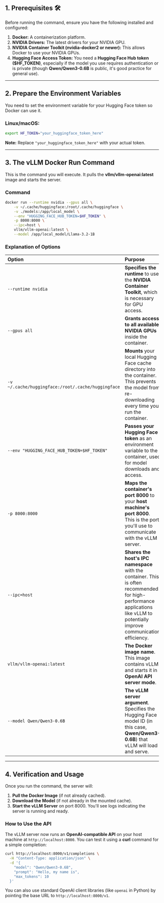 ## 1\. Prerequisites 🛠️

Before running the command, ensure you have the following installed and configured:

1.  **Docker:** A containerization platform.
2.  **NVIDIA Drivers:** The latest drivers for your NVIDIA GPU.
3.  **NVIDIA Container Toolkit (nvidia-docker2 or newer):** This allows Docker to use your NVIDIA GPUs.
4.  **Hugging Face Access Token:** You need a **Hugging Face Hub token ($HF\_TOKEN)**, especially if the model you use requires authentication or is private (though **Qwen/Qwen3-0.6B** is public, it's good practice for general use).

-----

## 2\. Prepare the Environment Variables

You need to set the environment variable for your Hugging Face token so Docker can use it.

### **Linux/macOS:**

```bash
export HF_TOKEN="your_huggingface_token_here"
```

**Note:** Replace `"your_huggingface_token_here"` with your actual token.

-----

## 3\. The vLLM Docker Run Command

This is the command you will execute. It pulls the **vllm/vllm-openai:latest** image and starts the server.

### **Command**

```bash
docker run --runtime nvidia --gpus all \
    -v ~/.cache/huggingface:/root/.cache/huggingface \
    -v ./models:/app/local_model \
    --env "HUGGING_FACE_HUB_TOKEN=$HF_TOKEN" \
    -p 8000:8000 \
    --ipc=host \
    vllm/vllm-openai:latest \
    --model /app/local_model/Llama-3.2-1B
```

### **Explanation of Options**

| Option | Purpose |
| :--- | :--- |
| `--runtime nvidia` | **Specifies the runtime** to use the **NVIDIA Container Toolkit**, which is necessary for GPU access. |
| `--gpus all` | **Grants access to all available NVIDIA GPUs** inside the container. |
| `-v ~/.cache/huggingface:/root/.cache/huggingface` | **Mounts** your local Hugging Face cache directory into the container. This prevents the model from re-downloading every time you run the container. |
| `--env "HUGGING_FACE_HUB_TOKEN=$HF_TOKEN"` | **Passes your Hugging Face token** as an environment variable to the container, used for model downloads and access. |
| `-p 8000:8000` | **Maps the container's port 8000** to your **host machine's port 8000**. This is the port you'll use to communicate with the vLLM server. |
| `--ipc=host` | **Shares the host's IPC namespace** with the container. This is often recommended for high-performance applications like vLLM to potentially improve communication efficiency. |
| `vllm/vllm-openai:latest` | **The Docker image name**. This image contains vLLM and starts it in **OpenAI API server mode**. |
| `--model Qwen/Qwen3-0.6B` | **The vLLM server argument**. Specifies the Hugging Face model ID (in this case, **Qwen/Qwen3-0.6B**) that vLLM will load and serve. |

-----

## 4\. Verification and Usage

Once you run the command, the server will:

1.  **Pull the Docker Image** (if not already cached).
2.  **Download the Model** (if not already in the mounted cache).
3.  **Start the vLLM Server** on port 8000. You'll see logs indicating the server is running and ready.

### **How to Use the API**

The vLLM server now runs an **OpenAI-compatible API** on your host machine at `http://localhost:8000`. You can test it using a **curl** command for a simple completion:

```bash
curl http://localhost:8000/v1/completions \
  -H "Content-Type: application/json" \
  -d '{
    "model": "Qwen/Qwen3-0.6B",
    "prompt": "Hello, my name is",
    "max_tokens": 10
  }'
```

You can also use standard OpenAI client libraries (like `openai` in Python) by pointing the base URL to `http://localhost:8000/v1`.